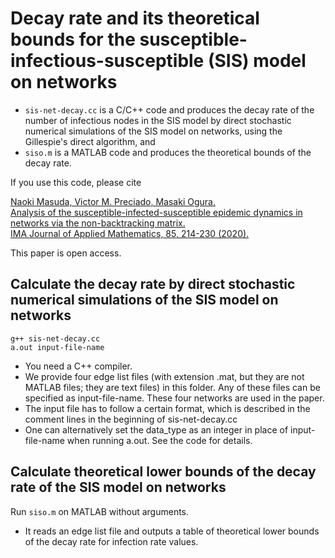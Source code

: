# Decay rate and its theoretical bounds for the susceptible-infectious-susceptible (SIS) model on networks

- `sis-net-decay.cc` is a C/C++ code and produces the decay rate of the number of infectious nodes in the SIS model by direct stochastic numerical simulations of the SIS model on networks, using the Gillespie's direct algorithm, and
- `siso.m` is a MATLAB code and produces the theoretical bounds of the decay rate.

If you use this code, please cite

[Naoki Masuda, Victor M. Preciado, Masaki Ogura.  
Analysis of the susceptible-infected-susceptible epidemic dynamics in networks via the non-backtracking matrix.  
IMA Journal of Applied Mathematics, 85, 214-230 (2020).](https://doi.org/10.1093/imamat/hxaa003)

This paper is open access.

## Calculate the decay rate by direct stochastic numerical simulations of the SIS model on networks

```
g++ sis-net-decay.cc  
a.out input-file-name
```

- You need a C++ compiler.
- We provide four edge list files (with extension .mat, but they are not MATLAB files; they are text files) in this folder. Any of these files can be specified as input-file-name. These four networks are used in the paper.
- The input file has to follow a certain format, which is described in the comment lines in the beginning of sis-net-decay.cc
- One can alternatively set the data_type as an integer in place of input-file-name when running a.out. See the code for details.

## Calculate theoretical lower bounds of the decay rate of the SIS model on networks

Run `siso.m` on MATLAB without arguments.

- It reads an edge list file and outputs a table of theoretical lower bounds of the decay rate for infection rate values.

